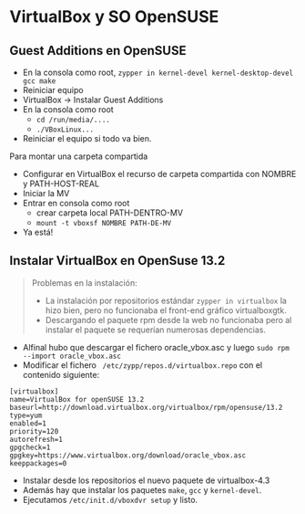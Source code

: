 
# VirtualBox y SO OpenSUSE

## Guest Additions en OpenSUSE

* En la consola como root, `zypper in kernel-devel kernel-desktop-devel gcc make`
* Reiniciar equipo
* VirtualBox -> Instalar Guest Additions
* En la consola como root
    * `cd /run/media/....`
    * `./VBoxLinux...`
* Reiniciar el equipo si todo va bien.

Para montar una carpeta compartida
* Configurar en VirtualBox el recurso de carpeta compartida con NOMBRE y PATH-HOST-REAL
* Iniciar la MV
* Entrar en consola como root
    * crear carpeta local PATH-DENTRO-MV
    * `mount -t vboxsf NOMBRE PATH-DE-MV`
* Ya está!

## Instalar VirtualBox en OpenSuse 13.2

> Problemas en la instalación:
>
> * La instalación por repositorios estándar `zypper in virtualbox` la hizo bien,
pero no funcionaba el front-end gráfico virtualboxgtk.
> * Descargando el paquete rpm desde la web no funcionaba pero al instalar el
paquete se requerían numerosas dependencias.

* Alfinal hubo que descargar el fichero oracle_vbox.asc y luego `sudo rpm --import oracle_vbox.asc`
* Modificar el fichero ` /etc/zypp/repos.d/virtualbox.repo` con el contenido siguiente:

```
[virtualbox]
name=VirtualBox for openSUSE 13.2
baseurl=http://download.virtualbox.org/virtualbox/rpm/opensuse/13.2
type=yum
enabled=1
priority=120
autorefresh=1
gpgcheck=1
gpgkey=https://www.virtualbox.org/download/oracle_vbox.asc
keeppackages=0
```
* Instalar desde los repositorios el nuevo paquete de virtualbox-4.3
* Además hay que instalar los paquetes `make`, `gcc` y `kernel-devel`.
* Ejecutamos `/etc/init.d/vboxdvr setup` y listo.
